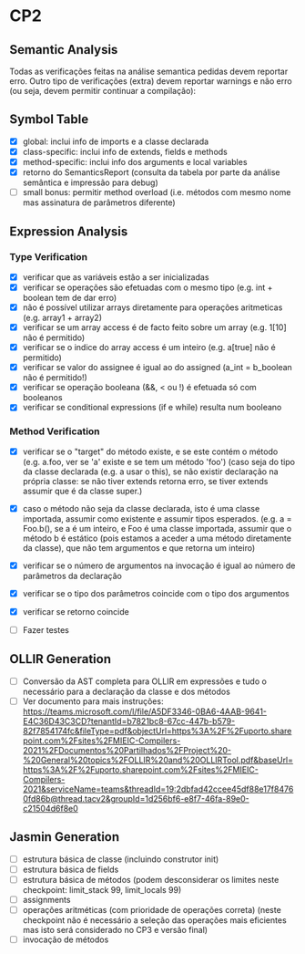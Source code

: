 # CP2

## Semantic Analysis

Todas as verificações feitas na análise semantica pedidas devem reportar erro. Outro tipo de verificações (extra) devem reportar warnings e não erro (ou seja, devem permitir continuar a compilação):

## Symbol Table

- [x] global: inclui info de imports e a classe declarada
- [x] class-specific: inclui info de extends, fields e methods
- [x] method-specific: inclui info dos arguments e local variables
- [x] retorno do SemanticsReport (consulta da tabela por parte da análise semântica e impressão para debug)
- [ ] small bonus: permitir method overload (i.e. métodos com mesmo nome mas assinatura de parâmetros diferente)

## Expression Analysis

### Type Verification

- [x] verificar que as variáveis estão a ser inicializadas
- [x] verificar se operações são efetuadas com o mesmo tipo (e.g. int + boolean tem de dar erro)
- [x] não é possível utilizar arrays diretamente para operações aritmeticas (e.g. array1 + array2)
- [x] verificar se um array access é de facto feito sobre um array (e.g. 1[10] não é permitido)
- [x] verificar se o indice do array access é um inteiro (e.g. a[true] não é permitido)
- [x] verificar se valor do assignee é igual ao do assigned (a_int = b_boolean não é permitido!)
- [x] verificar se operação booleana (&&, < ou !) é efetuada só com booleanos
- [x] verificar se conditional expressions (if e while) resulta num booleano

### Method Verification

- [x] verificar se o "target" do método existe, e se este contém o método (e.g. a.foo, ver se 'a' existe e se tem um método 'foo')
(caso seja do tipo da classe declarada (e.g. a usar o this), se não existir declaração na própria classe: se não tiver extends retorna erro, se tiver extends assumir que é da classe super.)
- [x] caso o método não seja da classe declarada, isto é uma classe importada, assumir como existente e assumir tipos esperados. (e.g. a = Foo.b(), se a é um inteiro, e Foo é uma classe importada, assumir que o método b é estático (pois estamos a aceder a uma método diretamente da classe), que não tem argumentos e que retorna um inteiro)
- [x] verificar se o número de argumentos na invocação é igual ao número de parâmetros da declaração
- [x] verificar se o tipo dos parâmetros coincide com o tipo dos argumentos
- [x] verificar se retorno coincide

- [ ] Fazer testes

## OLLIR Generation

- [ ] Conversão da AST completa para OLLIR em expressões e tudo o necessário para a declaração da classe e dos métodos
- [ ] Ver documento para mais instruções: https://teams.microsoft.com/l/file/A5DF3346-0BA6-4AAB-9641-E4C36D43C3CD?tenantId=b7821bc8-67cc-447b-b579-82f7854174fc&fileType=pdf&objectUrl=https%3A%2F%2Fuporto.sharepoint.com%2Fsites%2FMIEIC-Compilers-2021%2FDocumentos%20Partilhados%2FProject%20-%20General%20topics%2FOLLIR%20and%20OLLIRTool.pdf&baseUrl=https%3A%2F%2Fuporto.sharepoint.com%2Fsites%2FMIEIC-Compilers-2021&serviceName=teams&threadId=19:2dbfad42ccee45df88e17f84760fd86b@thread.tacv2&groupId=1d256bf6-e8f7-46fa-89e0-c21504d6f8e0

## Jasmin Generation

- [ ] estrutura básica de classe (incluindo construtor init)
- [ ] estrutura básica de fields
- [ ] estrutura básica de métodos (podem desconsiderar os limites neste checkpoint: limit_stack 99, limit_locals 99)
- [ ] assignments
- [ ] operações aritméticas (com prioridade de operações correta) (neste checkpoint não é necessário a seleção das operações mais eficientes mas isto será considerado no CP3 e versão final)
- [ ] invocação de métodos
